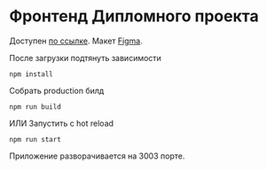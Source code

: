 # Фронтенд Дипломного проекта

Доступен [по ссылке](https://fl0ppat.github.io/movies-explorer-frontend/#/).
Макет [Figma](https://www.figma.com/file/9e3QyPav2iHoFIAPFWlAPb/Diploma-Copy?node-id=891%3A3857).

После загрузки подтянуть зависимости
```
npm install
```
Собрать production билд 
```
npm run build
```
ИЛИ
Запустить с hot reload
```
npm run start
```

Приложение разворачивается на 3003 порте.
